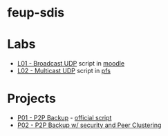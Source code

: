 # feup-sdis

# Labs
 * [L01 - Broadcast UDP](https://github.com/msramalho/feup-sdis/tree/master/lab01) script in [moodle](https://moodle.up.pt/mod/page/view.php?id=32719)
 * [L02 - Multicast UDP](https://github.com/msramalho/feup-sdis/tree/master/lab02) script in [pfs](https://web.fe.up.pt/~pfs/aulas/sd2017/labs/lab2.html)

# Projects
 * [P01 - P2P Backup](https://github.com/msramalho/feup-sdis/tree/master/proj1) - [official script](https://web.fe.up.pt/~pfs/aulas/sd2018/projs/proj1/proj1.html)
 * [P02 - P2P Backup w/ security and Peer Clustering](https://github.com/msramalho/feup-sdis/tree/master/proj2)
